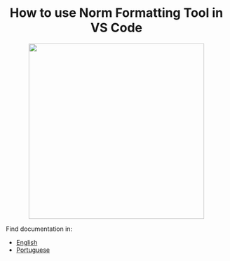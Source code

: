 <h1 align="center">How to use Norm Formatting Tool in VS Code</h1>

<p align="center">
  <img src="https://camo.githubusercontent.com/3c5ef6847692afcbd3f616b585b58b54e6669ae4370b6b3283cdc12ed6430d60/68747470733a2f2f6269746275636b65742e6f72672f6c6966746368616d70696f6e2f636f6c6f72697365642d6e6f726d696e657474652f7261772f373363383939633265636431646561366431666464326338363663306330336138353031333565302f696d67732f6d61696e2e706e67" width="400">
</p>

<p align="">
  Find documentation in:

- [English](docs/README_en.md)
- [Portuguese](docs/README_pt.md)

</p>
